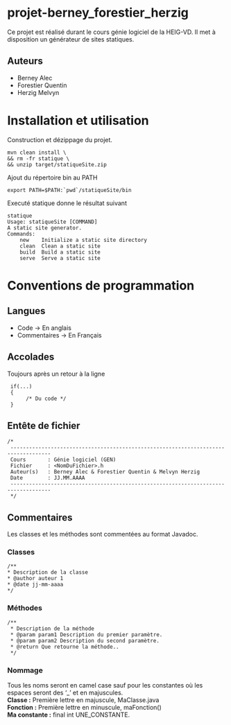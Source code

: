 # projet-berney_forestier_herzig
Ce projet est réalisé durant le cours génie logiciel de la HEIG-VD.
Il met à disposition un générateur de sites statiques.

## Auteurs
  * Berney Alec
  * Forestier Quentin
  * Herzig Melvyn
  
# Installation et utilisation
Construction et dézippage du projet.
```
mvn clean install \
&& rm -fr statique \
&& unzip target/statiqueSite.zip
```
 
Ajout du répertoire bin au PATH
```
export PATH=$PATH:`pwd`/statiqueSite/bin
```

Executé statique donne le résultat suivant
```
statique
Usage: statiqueSite [COMMAND]
A static site generator.
Commands:
	new    Initialize a static site directory
	clean  Clean a static site
	build  Build a static site
	serve  Serve a static site
```

# Conventions de programmation

## Langues
  * Code -> En anglais
  * Commentaires -> En Français

## Accolades
Toujours après un retour à la ligne
```
 if(...)
 {
      /* Du code */
 }
```
## Entête de fichier
```
/*
 -----------------------------------------------------------------------------------
 Cours       : Génie logiciel (GEN)
 Fichier     : <NomDuFichier>.h
 Auteur(s)   : Berney Alec & Forestier Quentin & Melvyn Herzig
 Date        : JJ.MM.AAAA
 -----------------------------------------------------------------------------------
 */
 ```
## Commentaires
Les classes et les méthodes sont commentées au format Javadoc.

### Classes 
 ```
/**
 * Description de la classe
 * @author auteur 1
 * @date jj-mm-aaaa
 */
  ```
 
### Méthodes
```
/**
 * Description de la méthode
 * @param param1 Description du premier paramètre.
 * @param param2 Description du second paramètre.
 * @return Que retourne la méthode..
 */
```

### Nommage
Tous les noms seront en camel case sauf pour les constantes où les espaces seront des ‘_’ et en majuscules.  
**Classe :** Première lettre en majuscule, MaClasse.java  
**Fonction :** Première lettre en minuscule, maFonction()  
**Ma constante :** final int UNE_CONSTANTE.  

  
